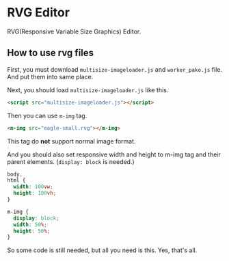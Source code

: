 # RVG Editor

RVG(Responsive Variable Size Graphics) Editor.

## How to use rvg files

First, you must download `multisize-imageloader.js` and `worker_pako.js` file. And put them into same place.

Next, you should load `multisize-imageloader.js` like this.

```html
<script src="multisize-imageloader.js"></script>
```

Then you can use `m-img` tag.

```html
<m-img src="eagle-small.rvg"></m-img>
```

This tag do **not** support normal image format.

And you should also set responsive width and height to m-img tag and their parent elements.
(`display: block` is needed.)

```css
body,
html {
  width: 100vw;
  height: 100vh;
}

m-img {
  display: block;
  width: 50%;
  height: 50%;
}
```

So some code is still needed, but all you need is this. Yes, that's all.